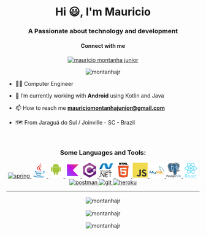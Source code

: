 <h1 align="center">Hi 😃, I'm Mauricio</h1>
<h3 align="center">A Passionate about technology and development</h3>
<h4 align="center">Connect with me</h4>
<p align="center">
<a href="https://linkedin.com/in/mauricio-montanha-junior-181b15145/" target="blank"><img align="center" src="https://cdn.jsdelivr.net/npm/simple-icons@3.0.1/icons/linkedin.svg" alt="mauricio montanha junior" height="30" width="40" /></a>
</p>
<p align="center"> <img src="https://komarev.com/ghpvc/?username=montanhajr&label=Profile%20views&color=0e75b6&style=flat" alt="montanhajr" /> </p>

- 👨‍💻 Computer Engineer

- 🌱 I’m currently working with **Android** using Kotlin and Java

- 📫 How to reach me **mauriciomontanhajunior@gmail.com**

- 🗺 From Jaraguá do Sul / Joinville - SC - Brazil

<br/>

<h3 align="center">Some Languages and Tools:</h3>
<p align="center"> 
  <a href="https://spring.io/" target="_blank"> <img src="https://www.vectorlogo.zone/logos/springio/springio-icon.svg" alt="spring" width="40" height="40"/> </a> 
  <a href="https://www.java.com" target="_blank"> <img src="https://raw.githubusercontent.com/devicons/devicon/master/icons/java/java-original.svg" alt="java" width="40" height="40"/> </a> 
  <a href="https://developer.android.com" target="_blank"> <img src="https://raw.githubusercontent.com/devicons/devicon/master/icons/android/android-original-wordmark.svg" alt="android" width="40" height="40"/> </a> 
  <a href="https://kotlinlang.org/docs/home.html" target="_blank"> <img src="https://raw.githubusercontent.com/devicons/devicon/master/icons/kotlin/kotlin-original.svg" alt="kotlin" width="40" height="40"/> </a> 
  <a href="https://www.w3schools.com/cs/" target="_blank"> <img src="https://raw.githubusercontent.com/devicons/devicon/master/icons/csharp/csharp-original.svg" alt="csharp" width="40" height="40"/> </a> 
  <a href="https://dotnet.microsoft.com/" target="_blank"> <img src="https://raw.githubusercontent.com/devicons/devicon/master/icons/dot-net/dot-net-original-wordmark.svg" alt="dotnet" width="40" height="40"/> </a> 
  <a href="https://www.w3.org/html/" target="_blank"> <img src="https://raw.githubusercontent.com/devicons/devicon/master/icons/html5/html5-original-wordmark.svg" alt="html5" width="40" height="40"/> </a> 
  <a href="https://developer.mozilla.org/en-US/docs/Web/JavaScript" target="_blank"> <img src="https://raw.githubusercontent.com/devicons/devicon/master/icons/javascript/javascript-original.svg" alt="javascript" width="40" height="40"/> </a> 
  <a href="https://www.mysql.com/" target="_blank"> <img src="https://raw.githubusercontent.com/devicons/devicon/master/icons/mysql/mysql-original-wordmark.svg" alt="mysql" width="40" height="40"/> </a> 
  <a href="https://www.postgresql.org" target="_blank"> <img src="https://raw.githubusercontent.com/devicons/devicon/master/icons/postgresql/postgresql-original-wordmark.svg" alt="postgresql" width="40" height="40"/> </a> 
  <a href="https://reactjs.org/" target="_blank"> <img src="https://raw.githubusercontent.com/devicons/devicon/master/icons/react/react-original-wordmark.svg" alt="react" width="40" height="40"/> </a>
  <a href="https://postman.com" target="_blank"> <img src="https://www.vectorlogo.zone/logos/getpostman/getpostman-icon.svg" alt="postman" width="40" height="40"/> </a> 
  <a href="https://git-scm.com/" target="_blank"> <img src="https://www.vectorlogo.zone/logos/git-scm/git-scm-icon.svg" alt="git" width="40" height="40"/> </a> 
  <a href="https://heroku.com" target="_blank"> <img src="https://www.vectorlogo.zone/logos/heroku/heroku-icon.svg" alt="heroku" width="40" height="40"/> </a> 
</p>
<hr></hr>

<p align="center"><img align="center" src="https://github-readme-stats.vercel.app/api/top-langs?username=montanhajr&show_icons=true&locale=en&layout=compact" alt="montanhajr" /></p>

<p align="center"><img align="center" src="https://github-readme-stats.vercel.app/api?username=montanhajr&show_icons=true&locale=en" alt="montanhajr" /></p>

<p align="center"><img align="center" src="https://github-readme-streak-stats.herokuapp.com/?user=montanhajr&" alt="montanhajr" /></p>
